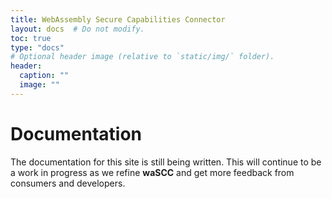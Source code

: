 ```yaml
---
title: WebAssembly Secure Capabilities Connector
layout: docs  # Do not modify.
toc: true
type: "docs"
# Optional header image (relative to `static/img/` folder).
header:
  caption: ""
  image: ""
---
```


# Documentation
The documentation for this site is still being written. This will continue to be a work in progress as we refine **waSCC** and get more feedback from consumers and developers.